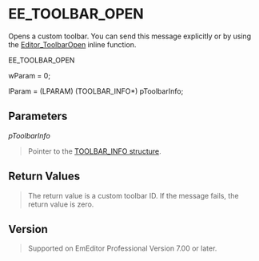 # EE\_TOOLBAR\_OPEN

Opens a custom toolbar. You can send this message explicitly or
by using the [Editor\_ToolbarOpen](../macro/editor_toolbaropen) inline function.

EE\_TOOLBAR\_OPEN

wParam = 0;

lParam = (LPARAM) (TOOLBAR\_INFO\*) pToolbarInfo;

## Parameters

_pToolbarInfo_

> Pointer to the [TOOLBAR\_INFO structure](../structure/toolbar_info).

## Return Values

> The return value is a custom toolbar ID. If the message fails, the return value is zero.

## Version

> Supported on EmEditor Professional Version 7.00 or later.
